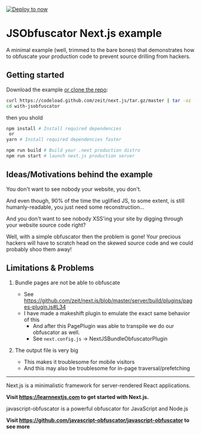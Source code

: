 [![Deploy to now](https://deploy.now.sh/static/button.svg)](https://deploy.now.sh/?repo=https://github.com/zeit/next.js/tree/master/examples/with-jsobfuscator)

# JSObfuscator Next.js example

A minimal example (well, trimmed to the bare bones) that demonstrates how to obfuscate your production code to prevent source drilling from hackers.

## Getting started
 
Download the example [or clone the repo](https://github.com/zeit/next.js):
 
```bash
curl https://codeload.github.com/zeit/next.js/tar.gz/master | tar -xz --strip=2 next.js-master/examples/with-jsobfuscator
cd with-jsobfuscator
```
then you shold
```bash
npm install # Install required dependencies
 or
yarn # Install required dependencies faster

npm run build # Build your .next production distro
npm run start # launch next.js production server
```

## Ideas/Motivations behind the example

You don't want to see nobody your website, you don't. 

And even though, 90% of the time the uglified JS, to some extent, is still humanly-readable, you just need some reconstruction...

And you don't want to see nobody XSS'ing your site by digging through your website source code right?

Well, with a simple obfuscator then the problem is gone! Your precious hackers will have to scratch head on the skewed source code and we could probably shoo them away!

## Limitations & Problems

1. Bundle pages are not be able to obfuscate   
    * See https://github.com/zeit/next.js/blob/master/server/build/plugins/pages-plugin.js#L34
    * I have made a makeshift plugin to emulate the exact same behavior of this
        * And after this PagePlugin was able to transpile we do our obfuscator as well.
        * See `next.config.js` -> NextJSBundleObfuscatorPlugin

2. The output file is very big
    * This makes it troublesome for mobile visitors
    * And this may also be troublesome for in-page traversal/prefetching

---
Next.js is a minimalistic framework for server-rendered React applications.

**Visit https://learnnextjs.com to get started with Next.js.**

javascript-obfuscator is a powerful obfuscator for JavaScript and Node.js

**Visit https://github.com/javascript-obfuscator/javascript-obfuscator to see more**